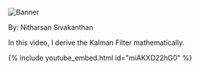 ![Banner](https://raw.githubusercontent.com/nsivakanthan/nsivakanthan.github.io/master/images/pexels-monstera-6238297.jpg 'Banner')

By: Nitharsan Sivakanthan

In this video, I derive the Kalman Filter mathematically. 

{% include youtube_embed.html id="miAKXD22hG0" %}  
